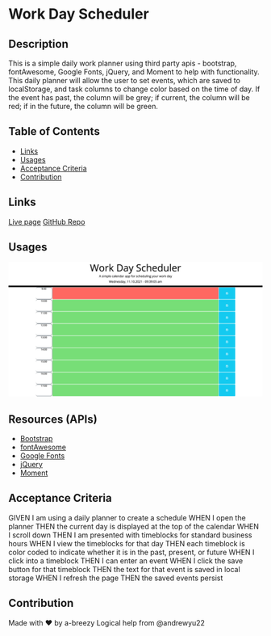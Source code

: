 # Work Day Scheduler

## Description

This is a simple daily work planner using third party apis - bootstrap, fontAwesome, Google Fonts, jQuery, and Moment to help with functionality. This daily planner will allow the user to set events, which are saved to localStorage, and task columns to change color based on the time of day. If the event has past, the column will be grey; if current, the column will be red; if in the future, the column will be green.

## Table of Contents

- [Links](#links)
- [Usages](#usages)
- [Acceptance Criteria](#acceptance-criteria)
- [Contribution](#contribution)

## Links

[Live page](https://a-breezy.github.io/Work-Day-Scheduler/)
[GitHub Repo](https://github.com/a-breezy/Work-Day-Scheduler)

## Usages

![Work Day Scheduler](./assets/images/work-day-scheduler.png)

## Resources (APIs)

- [Bootstrap](https://getbootstrap.com/)
- [fontAwesome](https://fontawesome.com/)
- [Google Fonts](https://fonts.google.com/)
- [jQuery](https://jquery.com/)
- [Moment](https://momentjs.com/docs/)

## Acceptance Criteria

GIVEN I am using a daily planner to create a schedule
WHEN I open the planner
THEN the current day is displayed at the top of the calendar
WHEN I scroll down
THEN I am presented with timeblocks for standard business hours
WHEN I view the timeblocks for that day
THEN each timeblock is color coded to indicate whether it is in the past, present, or future
WHEN I click into a timeblock
THEN I can enter an event
WHEN I click the save button for that timeblock
THEN the text for that event is saved in local storage
WHEN I refresh the page
THEN the saved events persist

## Contribution

Made with ❤️ by a-breezy
Logical help from @andrewyu22
